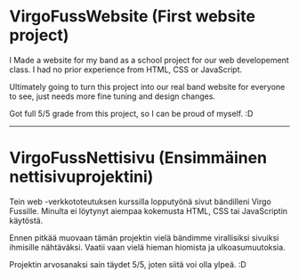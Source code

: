 # VirgoFussWebsite (First website project)

I Made a website for my band as a school project for our web developement class.
I had no prior experience from HTML, CSS or JavaScript.

Ultimately going to turn this project into our real band website for everyone to see, just needs more fine tuning and design changes.

Got full 5/5 grade from this project, so I can be proud of myself. :D

-------------------------------------------------------------------------------

# VirgoFussNettisivu (Ensimmäinen nettisivuprojektini)

Tein web -verkkototeutuksen kurssilla lopputyönä sivut bändilleni Virgo Fussille.
Minulta ei löytynyt aiempaa kokemusta HTML, CSS tai JavaScriptin käytöstä.

Ennen pitkää muovaan tämän projektin vielä bändimme virallisiksi sivuiksi ihmisille nähtäväksi.
Vaatii vaan vielä hieman hiomista ja ulkoasumuutoksia.

Projektin arvosanaksi sain täydet 5/5, joten siitä voi olla ylpeä. :D
